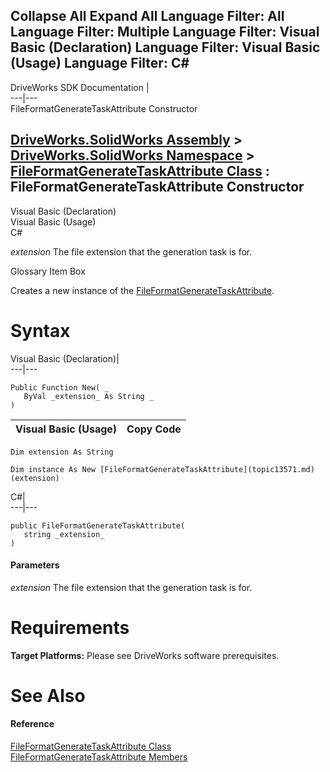 Collapse All Expand All Language Filter: All  Language Filter: Multiple  Language Filter: Visual Basic (Declaration) Language Filter: Visual Basic (Usage) Language Filter: C#  
---  
DriveWorks SDK Documentation  |   
---|---  
FileFormatGenerateTaskAttribute Constructor   
  
[DriveWorks.SolidWorks Assembly](topic13342.md) > [DriveWorks.SolidWorks Namespace](topic13345.md) > [FileFormatGenerateTaskAttribute Class](topic13571.md) : FileFormatGenerateTaskAttribute Constructor  
---  
  
Visual Basic (Declaration)    
Visual Basic (Usage)    
C# 

_extension_
    The file extension that the generation task is for.

Glossary Item Box

Creates a new instance of the [FileFormatGenerateTaskAttribute](topic13571.md). 

# Syntax

Visual Basic (Declaration)|   
---|---  
      
    
    Public Function New( _
       ByVal _extension_ As String _
    )  
  
Visual Basic (Usage)| Copy Code  
---|---  
      
    
    Dim extension As String
     
    Dim instance As New [FileFormatGenerateTaskAttribute](topic13571.md)(extension)  
  
C#|   
---|---  
      
    
    public FileFormatGenerateTaskAttribute( 
       string _extension_
    )  
  
#### Parameters

 _extension_
    The file extension that the generation task is for.

# Requirements

**Target Platforms:** Please see DriveWorks software prerequisites.

# See Also

#### Reference

[FileFormatGenerateTaskAttribute Class](topic13571.md)   
[FileFormatGenerateTaskAttribute Members](topic13572.md)



